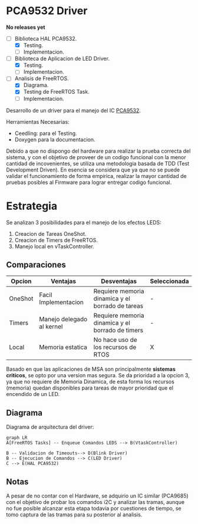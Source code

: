 # PCA9532 Driver
**No releases yet**
- [ ] Biblioteca HAL PCA9532.
	- [x] Testing. 
	- [ ] Implementacion. 
- [ ] Biblioteca de Aplicacion de LED Driver.
	- [x] Testing.
	- [ ] Implementacion.
- [ ] Analisis de FreeRTOS.
	- [x] Diagrama.
	- [x] Testing de FreeRTOS Task.
	- [ ] Implementacion.      

Desarrollo de un driver para el manejo del IC [PCA9532](https://www.nxp.com/docs/en/data-sheet/PCA9532.pdf). 

Herramientas Necesarias:
- Ceedling: para el Testing.
- Doxygen para la documentacion.


Debido a que no dispongo del hardware para realizar la prueba correcta del sistema, y con el objetivo de proveer de un codigo funcional con la menor cantidad de incovenientes, se utiliza una metodologia basada de TDD (Test Development Driven). En esencia se considera que ya que no se puede validar el funcionamiento de forma empirica, realizar la mayor cantidad de pruebas posibles al Firmware para lograr entregar codigo funcional.

# Estrategia 

Se analizan 3 posibilidades para el manejo de los efectos LEDS:

 1. Creacion de Tareas OneShot.
 2. Creacion de Timers de FreeRTOS.
 3. Manejo local en vTaskController.

## Comparaciones

| Opcion | Ventajas | Desventajas | Seleccionada |
|--|--|--|--|
| OneShot | Facil Implementacion | Requiere memoria dinamica y el borrado de tareas  | - |
| Timers | Manejo delegado al kernel | Requiere memoria dinamica y el borrado de timers | - |
| Local | Memoria estatica  | No hace uso de los recursos de RTOS | X |

Basado en que las aplicaciones de MSA son principalmente **sistemas criticos**, se opto por una version mas segura. Se da prioridad a la opcion 3, ya que no requiere de Memoria Dinamica, de esta forma los recursos (memoria) quedan disponibles para tareas de mayor prioridad que el encendido de un LED.  

## Diagrama
Diagrama de arquitectura del driver:

```mermaid
graph LR
A[FreeRTOS Tasks] -- Enqueue Comandos LEDS --> B(VtaskController)

B -- Validacion de Timeouts--> D(Blink Driver)
B -- Ejecucion de Comandos --> C(LED Driver) 
C --> E(HAL PCA9532) 
```
## Notas

A pesar de no contar con el Hardware, se adquirio un IC similar (PCA9685) con el objetivo de probar los comandos i2C y analizar las tramas, aunque no fue posible alcanzar esta etapa todavia por cuestiones de tiempo, se tomo captura de las tramas para su posterior al analisis.
